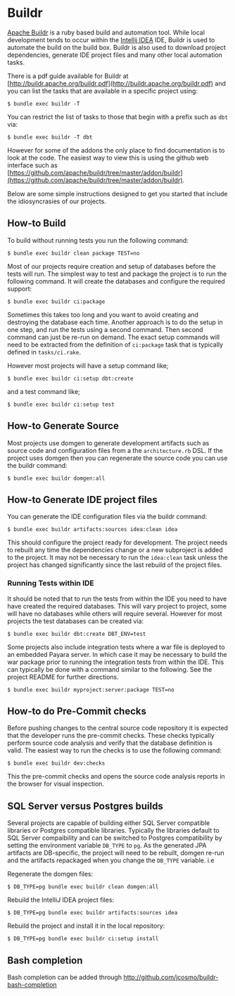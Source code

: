 # Buildr

[Apache Buildr](http://buildr.apache.org) is a ruby based build and automation tool. While local development
tends to occur within the [Intellij IDEA](IntellijIDEA.md) IDE, Buildr is used to automate the build on
the build box. Buildr is also used to download project dependencies, generate IDE project files and many other
local automation tasks.

There is a pdf guide available for Buildr at [http://buildr.apache.org/buildr.pdf](http://buildr.apache.org/buildr.pdf)
and you can list the tasks that are available in a specific project using:

    $ bundle exec buildr -T

You can restrict the list of tasks to those that begin with a prefix such as `dbt` via:

    $ bundle exec buildr -T dbt

However for some of the addons the only place to find documentation is to look at the code. The easiest way to
view this is using the github web interface such as [https://github.com/apache/buildr/tree/master/addon/buildr](https://github.com/apache/buildr/tree/master/addon/buildr).

Below are some simple instructions designed to get you started that include the idiosyncrasies of our
projects.

## How-to Build

To build without running tests you run the following command:

    $ bundle exec buildr clean package TEST=no

Most of our projects require creation and setup of databases before the tests will run. The simplest way to test
and package the project is to run the following command. It will create the databases and configure the required
support:

    $ bundle exec buildr ci:package

Sometimes this takes too long and you want to avoid creating and destroying the database each time. Another
approach is to do the setup in one step, and run the tests using a second command. Then second command can just be
re-run on demand. The exact setup commands will need to be extracted from the definition of `ci:package` task
that is typically defined in `tasks/ci.rake`.

However most projects will have a setup command like;

    $ bundle exec buildr ci:setup dbt:create

and a test command like;

    $ bundle exec buildr ci:setup test

## How-to Generate Source

Most projects use domgen to generate development artifacts such as source code and configuration files from a the
`architecture.rb` DSL. If the project uses domgen then you can regenerate the source code you can use the buildr
command:

    $ bundle exec buildr domgen:all

## How-to Generate IDE project files

You can generate the IDE configuration files via the buildr command:

    $ bundle exec buildr artifacts:sources idea:clean idea

This should configure the project ready for development. The project needs to rebuilt any time the dependencies
change or a new subproject is added to the project. It may not be necessary to run the `idea:clean` task unless the
project has changed significantly since the last rebuild of the project files.

### Running Tests within IDE

It should be noted that to run the tests from within the IDE you need to have have created the required databases.
This will vary project to project, some will have no databases while others will require several. However for most
projects the test databases can be created via:

    $ bundle exec buildr dbt:create DBT_ENV=test

Some projects also include integration tests where a war file is deployed to an embedded Payara server. In which case
it may be necessary to build the war package prior to running the integration tests from within the IDE. This can
typically be done with a command similar to the following. See the project README for further directions.

    $ bundle exec buildr myproject:server:package TEST=no

## How-to do Pre-Commit checks

Before pushing changes to the central source code repository it is expected that the developer runs the pre-commit
checks. These checks typically perform source code analysis and verify that the database definition is valid. The
easiest way to run the checks is to use the following command:

    $ bundle exec buildr dev:checks

This the pre-commit checks and opens the source code analysis reports in the browser for visual inspection.

## SQL Server versus Postgres builds

Several projects are capable of building either SQL Server compatible libraries or Postgres compatible libraries.
Typically the libraries default to SQL Server compaibility and can be switched to Postgres compatibility by
setting the environment variable `DB_TYPE` to `pg`. As the generated JPA artifacts are DB-specific, the project
will need to be rebuilt, domgen re-run and the artifacts repackaged when you change the `DB_TYPE` variable. i.e

Regenerate the domgen files:

    $ DB_TYPE=pg bundle exec buildr clean domgen:all

Rebuild the IntelliJ IDEA project files:

    $ DB_TYPE=pg bundle exec buildr artifacts:sources idea

Rebuild the project and install it in the local repository:

    $ DB_TYPE=pg bundle exec buildr ci:setup install
    
## Bash completion

Bash completion can be added through http://github.com/jcosmo/buildr-bash-completion
